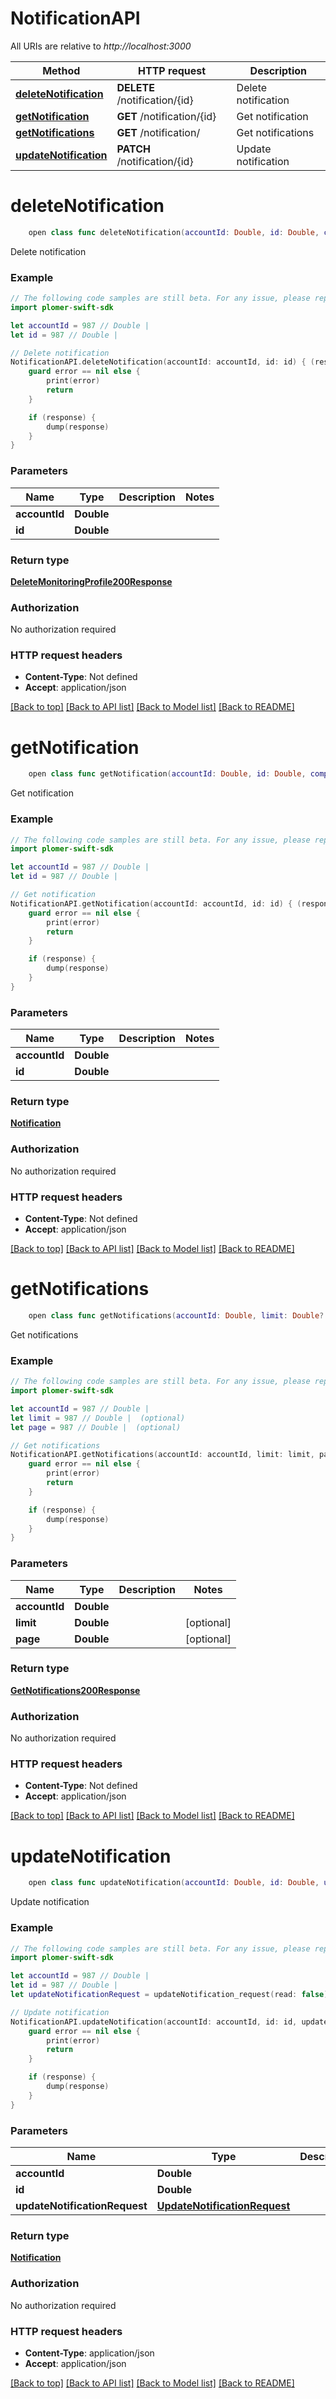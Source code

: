 # NotificationAPI

All URIs are relative to *http://localhost:3000*

Method | HTTP request | Description
------------- | ------------- | -------------
[**deleteNotification**](NotificationAPI.md#deletenotification) | **DELETE** /notification/{id} | Delete notification
[**getNotification**](NotificationAPI.md#getnotification) | **GET** /notification/{id} | Get notification
[**getNotifications**](NotificationAPI.md#getnotifications) | **GET** /notification/ | Get notifications
[**updateNotification**](NotificationAPI.md#updatenotification) | **PATCH** /notification/{id} | Update notification


# **deleteNotification**
```swift
    open class func deleteNotification(accountId: Double, id: Double, completion: @escaping (_ data: DeleteMonitoringProfile200Response?, _ error: Error?) -> Void)
```

Delete notification

### Example
```swift
// The following code samples are still beta. For any issue, please report via http://github.com/OpenAPITools/openapi-generator/issues/new
import plomer-swift-sdk

let accountId = 987 // Double | 
let id = 987 // Double | 

// Delete notification
NotificationAPI.deleteNotification(accountId: accountId, id: id) { (response, error) in
    guard error == nil else {
        print(error)
        return
    }

    if (response) {
        dump(response)
    }
}
```

### Parameters

Name | Type | Description  | Notes
------------- | ------------- | ------------- | -------------
 **accountId** | **Double** |  | 
 **id** | **Double** |  | 

### Return type

[**DeleteMonitoringProfile200Response**](DeleteMonitoringProfile200Response.md)

### Authorization

No authorization required

### HTTP request headers

 - **Content-Type**: Not defined
 - **Accept**: application/json

[[Back to top]](#) [[Back to API list]](../README.md#documentation-for-api-endpoints) [[Back to Model list]](../README.md#documentation-for-models) [[Back to README]](../README.md)

# **getNotification**
```swift
    open class func getNotification(accountId: Double, id: Double, completion: @escaping (_ data: Notification?, _ error: Error?) -> Void)
```

Get notification

### Example
```swift
// The following code samples are still beta. For any issue, please report via http://github.com/OpenAPITools/openapi-generator/issues/new
import plomer-swift-sdk

let accountId = 987 // Double | 
let id = 987 // Double | 

// Get notification
NotificationAPI.getNotification(accountId: accountId, id: id) { (response, error) in
    guard error == nil else {
        print(error)
        return
    }

    if (response) {
        dump(response)
    }
}
```

### Parameters

Name | Type | Description  | Notes
------------- | ------------- | ------------- | -------------
 **accountId** | **Double** |  | 
 **id** | **Double** |  | 

### Return type

[**Notification**](Notification.md)

### Authorization

No authorization required

### HTTP request headers

 - **Content-Type**: Not defined
 - **Accept**: application/json

[[Back to top]](#) [[Back to API list]](../README.md#documentation-for-api-endpoints) [[Back to Model list]](../README.md#documentation-for-models) [[Back to README]](../README.md)

# **getNotifications**
```swift
    open class func getNotifications(accountId: Double, limit: Double? = nil, page: Double? = nil, completion: @escaping (_ data: GetNotifications200Response?, _ error: Error?) -> Void)
```

Get notifications

### Example
```swift
// The following code samples are still beta. For any issue, please report via http://github.com/OpenAPITools/openapi-generator/issues/new
import plomer-swift-sdk

let accountId = 987 // Double | 
let limit = 987 // Double |  (optional)
let page = 987 // Double |  (optional)

// Get notifications
NotificationAPI.getNotifications(accountId: accountId, limit: limit, page: page) { (response, error) in
    guard error == nil else {
        print(error)
        return
    }

    if (response) {
        dump(response)
    }
}
```

### Parameters

Name | Type | Description  | Notes
------------- | ------------- | ------------- | -------------
 **accountId** | **Double** |  | 
 **limit** | **Double** |  | [optional] 
 **page** | **Double** |  | [optional] 

### Return type

[**GetNotifications200Response**](GetNotifications200Response.md)

### Authorization

No authorization required

### HTTP request headers

 - **Content-Type**: Not defined
 - **Accept**: application/json

[[Back to top]](#) [[Back to API list]](../README.md#documentation-for-api-endpoints) [[Back to Model list]](../README.md#documentation-for-models) [[Back to README]](../README.md)

# **updateNotification**
```swift
    open class func updateNotification(accountId: Double, id: Double, updateNotificationRequest: UpdateNotificationRequest, completion: @escaping (_ data: Notification?, _ error: Error?) -> Void)
```

Update notification

### Example
```swift
// The following code samples are still beta. For any issue, please report via http://github.com/OpenAPITools/openapi-generator/issues/new
import plomer-swift-sdk

let accountId = 987 // Double | 
let id = 987 // Double | 
let updateNotificationRequest = updateNotification_request(read: false) // UpdateNotificationRequest | 

// Update notification
NotificationAPI.updateNotification(accountId: accountId, id: id, updateNotificationRequest: updateNotificationRequest) { (response, error) in
    guard error == nil else {
        print(error)
        return
    }

    if (response) {
        dump(response)
    }
}
```

### Parameters

Name | Type | Description  | Notes
------------- | ------------- | ------------- | -------------
 **accountId** | **Double** |  | 
 **id** | **Double** |  | 
 **updateNotificationRequest** | [**UpdateNotificationRequest**](UpdateNotificationRequest.md) |  | 

### Return type

[**Notification**](Notification.md)

### Authorization

No authorization required

### HTTP request headers

 - **Content-Type**: application/json
 - **Accept**: application/json

[[Back to top]](#) [[Back to API list]](../README.md#documentation-for-api-endpoints) [[Back to Model list]](../README.md#documentation-for-models) [[Back to README]](../README.md)

